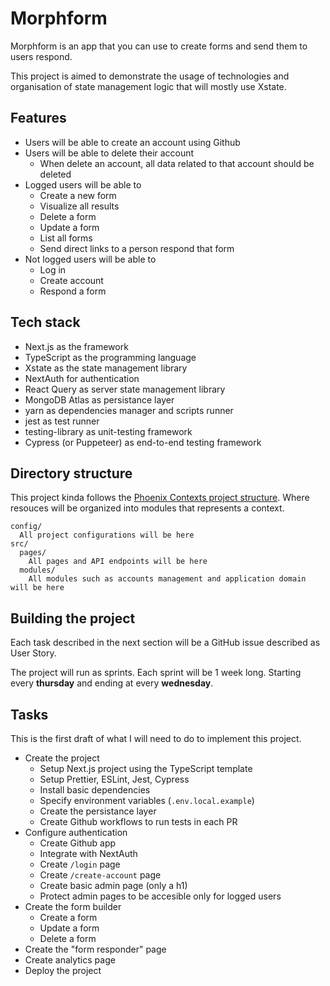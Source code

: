 # Morphform

Morphform is an app that you can use to create forms and send them to users respond.

This project is aimed to demonstrate the usage of technologies and organisation of state management logic that will mostly use Xstate.

## Features

* Users will be able to create an account using Github
* Users will be able to delete their account
  * When delete an account, all data related to that account should be deleted
* Logged users will be able to
  * Create a new form
  * Visualize all results
  * Delete a form
  * Update a form
  * List all forms
  * Send direct links to a person respond that form
* Not logged users will be able to
  * Log in
  * Create account
  * Respond a form

## Tech stack

- Next.js as the framework
- TypeScript as the programming language
- Xstate as the state management library
- NextAuth for authentication
- React Query as server state management library
- MongoDB Atlas as persistance layer
- yarn as dependencies manager and scripts runner
- jest as test runner
- testing-library as unit-testing framework
- Cypress (or Puppeteer) as end-to-end testing framework

## Directory structure

This project kinda follows the [Phoenix Contexts project structure](https://hexdocs.pm/phoenix/contexts.html). Where resouces will be organized into modules that represents a context.

```
config/
  All project configurations will be here
src/
  pages/
    All pages and API endpoints will be here
  modules/
    All modules such as accounts management and application domain will be here
```

## Building the project

Each task described in the next section will be a GitHub issue described as User Story.

The project will run as sprints. Each sprint will be 1 week long. Starting every **thursday** and ending at every **wednesday**.

## Tasks

This is the first draft of what I will need to do to implement this project.

* Create the project
  * Setup Next.js project using the TypeScript template
  * Setup Prettier, ESLint, Jest, Cypress
  * Install basic dependencies
  * Specify environment variables (`.env.local.example`)
  * Create the persistance layer
  * Create Github workflows to run tests in each PR
* Configure authentication
  * Create Github app
  * Integrate with NextAuth
  * Create `/login` page
  * Create `/create-account` page
  * Create basic admin page (only a h1)
  * Protect admin pages to be accesible only for logged users
* Create the form builder
  * Create a form
  * Update a form
  * Delete a form
* Create the "form responder" page
* Create analytics page
* Deploy the project
